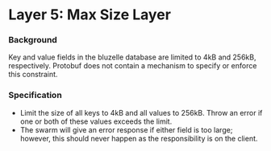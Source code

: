 # Layer 5: Max Size Layer

### Background

Key and value fields in the bluzelle database are limited to 4kB and 256kB, respectively. Protobuf does not contain a mechanism to specify or enforce this constraint.

### Specification

* Limit the size of all keys to 4kB and all values to 256kB. Throw an error if one or both of these values exceeds the limit.
* The swarm will give an error response if either field is too large; however, this should never happen as the responsibility is on the client.

